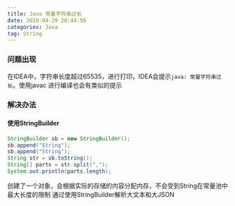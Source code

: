 ```yaml
---
title: Java 常量字符串过长
date: 2019-04-29 20:44:56
categories: Java
tag: String
---
```

### 问题出现
  在IDEA中，字符串长度超过65535，进行打印，IDEA会提示`java: 常量字符串过长`。使用javac 进行编译也会有类似的提示 <!-- more -->
### 解决办法
#### 使用StringBuilder
``` Java
StringBuilder sb = new StringBuilder();
sb.append("String");
sb.append("String");
String str = sb.toString();
String[] parts = str.split(",");
System.out.println(parts.length);
```
创建了一个对象，会根据实际的存储的内容分配内存，不会受到String在常量池中最大长度的限制
通过使用StringBuilder解析大文本和大JSON
